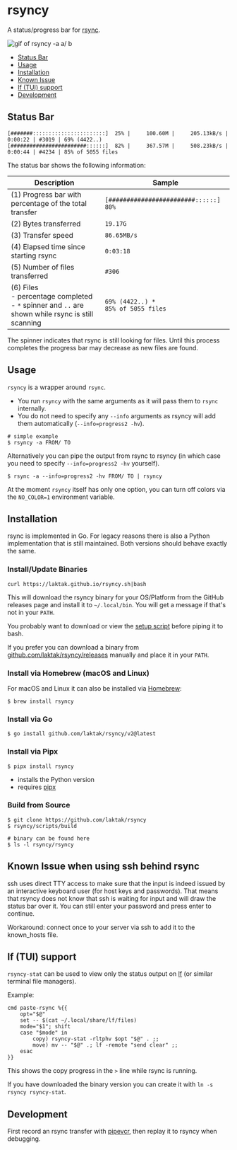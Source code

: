 
# rsyncy

A status/progress bar for [rsync](https://github.com/WayneD/rsync).

![gif of rsyncy -a a/ b](https://raw.githubusercontent.com/wiki/laktak/rsyncy/readme/demo.gif "rsyncy -a a/ b")


- [Status Bar](#status-bar)
- [Usage](#usage)
- [Installation](#installation)
- [Known Issue](#known-issue-when-using-ssh-behind-rsync)
- [lf (TUI) support](#lf-tui-support)
- [Development](#development)


## Status Bar

```
[#######:::::::::::::::::::::::]  25% |     100.60M |     205.13kB/s | 0:00:22 | #3019 | 69% (4422..)
[########################::::::]  82% |     367.57M |     508.23kB/s | 0:00:44 | #4234 | 85% of 5055 files
```

The status bar shows the following information:

Description | Sample
--- | ---
(1) Progress bar with percentage of the total transfer | `[########################::::::]  80%`
(2) Bytes transferred | `19.17G`
(3) Transfer speed | `86.65MB/s`
(4) Elapsed time since starting rsync | `0:03:18`
(5) Number of files transferred | `#306`
(6) Files<br>- percentage completed<br>- `*` spinner and `..` are shown while rsync is still scanning | `69% (4422..) *`<br>`85% of 5055 files`

The spinner indicates that rsync is still looking for files. Until this process completes the progress bar may decrease as new files are found.


## Usage

`rsyncy` is a wrapper around `rsync`.

- You run `rsyncy` with the same arguments as it will pass them to `rsync` internally.
- You do not need to specify any `--info` arguments as rsyncy will add them automatically (`--info=progress2 -hv`).

```
# simple example
$ rsyncy -a FROM/ TO
```

Alternatively you can pipe the output from rsync to rsyncy (in which case you need to specify `--info=progress2 -hv` yourself).

```
$ rsync -a --info=progress2 -hv FROM/ TO | rsyncy
```

At the moment `rsyncy` itself has only one option, you can turn off colors via the `NO_COLOR=1` environment variable.


## Installation

rsync is implemented in Go. For legacy reasons there is also a Python implementation that is still maintained. Both versions should behave exactly the same.


### Install/Update Binaries

```
curl https://laktak.github.io/rsyncy.sh|bash
```

This will download the rsyncy binary for your OS/Platform from the GitHub releases page and install it to `~/.local/bin`. You will get a message if that's not in your `PATH`.

You probably want to download or view the [setup script](https://laktak.github.io/rsyncy.sh) before piping it to bash.

If you prefer you can download a binary from [github.com/laktak/rsyncy/releases](https://github.com/laktak/rsyncy/releases) manually and place it in your `PATH`.


### Install via Homebrew (macOS and Linux)

For macOS and Linux it can also be installed via [Homebrew](https://formulae.brew.sh/formula/rsyncy):

```shell
$ brew install rsyncy
```

### Install via Go

```shell
$ go install github.com/laktak/rsyncy/v2@latest
```

### Install via Pipx

```shell
$ pipx install rsyncy
```

- installs the Python version
- requires [pipx](https://pipx.pypa.io/latest/installation/)

### Build from Source

```shell
$ git clone https://github.com/laktak/rsyncy
$ rsyncy/scripts/build

# binary can be found here
$ ls -l rsyncy/rsyncy
```



## Known Issue when using ssh behind rsync

ssh uses direct TTY access to make sure that the input is indeed issued by an interactive keyboard user (for host keys and passwords). That means that rsyncy does not know that ssh is waiting for input and will draw the status bar over it. You can still enter your password and press enter to continue.

Workaround: connect once to your server via ssh to add it to the known_hosts file.


## lf (TUI) support

`rsyncy-stat` can be used to view only the status output on [lf](https://github.com/gokcehan/lf) (or similar terminal file managers).

Example:

```
cmd paste-rsync %{{
    opt="$@"
    set -- $(cat ~/.local/share/lf/files)
    mode="$1"; shift
    case "$mode" in
        copy) rsyncy-stat -rltphv $opt "$@" . ;;
        move) mv -- "$@" .; lf -remote "send clear" ;;
    esac
}}
```

This shows the copy progress in the `>` line while rsync is running.

If you have downloaded the binary version you can create it with `ln -s rsyncy rsyncy-stat`.


## Development

First record an rsync transfer with [pipevcr](https://github.com/laktak/pipevcr), then replay it to rsyncy when debugging.


